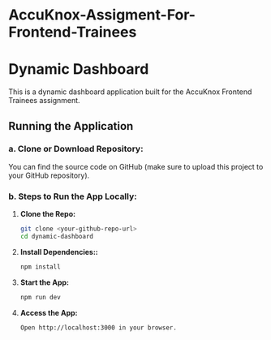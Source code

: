 # AccuKnox-Assigment-For-Frontend-Trainees

# Dynamic Dashboard

This is a dynamic dashboard application built for the AccuKnox Frontend Trainees assignment. 

## Running the Application

### a. Clone or Download Repository:
You can find the source code on GitHub (make sure to upload this project to your GitHub repository).

### b. Steps to Run the App Locally:

1. **Clone the Repo:**
   ```bash
   git clone <your-github-repo-url>
   cd dynamic-dashboard

2. **Install Dependencies::**
   ```bash
   npm install

3. **Start the App:**
   ```bash
   npm run dev

4. **Access the App:**
   ```bash
   Open http://localhost:3000 in your browser.

